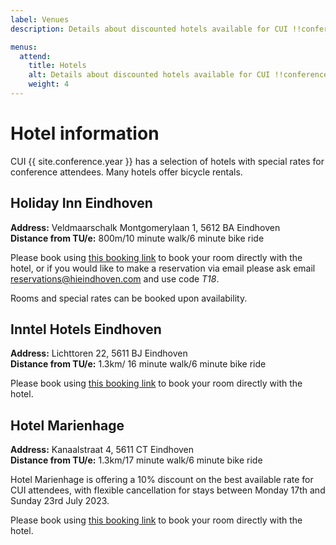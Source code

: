 ```yaml
---
label: Venues
description: Details about discounted hotels available for CUI !!conference.year!!.

menus:
  attend:
    title: Hotels
    alt: Details about discounted hotels available for CUI !!conference.year!! conference.
    weight: 4
---
```


# Hotel information

CUI {{ site.conference.year }} has a selection of hotels with special rates for conference attendees. Many hotels offer bicycle rentals. 

## Holiday Inn Eindhoven 
**Address:** Veldmaarschalk Montgomerylaan 1, 5612 BA Eindhoven<br>
**Distance from TU/e:** 800m/10 minute walk/6 minute bike ride 

Please book using [this booking link](https://www.holidayinn.com/redirect?path=hd&brandCode=HI&localeCode=en&regionCode=1&hotelCode=EINNL&_PMID=99801505&GPC=T18&cn=no&viewfullsite=true&data=05%7C01%7C%7C27d6747014f04e79f55108db1a4b1141%7Ccc7df24760ce4a0f9d75704cf60efc64%7C1%7C1%7C638132681956302201%7CUnknown%7CTWFpbGZsb3d8eyJWIjoiMC4wLjAwMDAiLCJQIjoiV2luMzIiLCJBTiI6Ik1haWwiLCJXVCI6Mn0=%7C1000%7C%7C%7C&sdata=1b6mw6U89TTq/70Wfd6CB+k/Gns5386GWmrfI4AIfJQ= "Book a room at Holiday Inn Eindhoven") to book your room directly with the hotel, or if you would like to make a reservation via email please ask email
[reservations@hieindhoven.com](mailto:reservations@hieindhoven.com) and use code *T18*. 

Rooms and special rates can be booked upon availability.
 
## Inntel Hotels Eindhoven
**Address:** Lichttoren 22, 5611 BJ Eindhoven<br>
**Distance from TU/e:** 1.3km/ 16 minute walk/6 minute bike ride

Please book using [this booking link](https://reservations.inntelhotels.nl/?Hotel=61023&Chain=10315&arrive=2023-07-19&adult=1&child=0&group=TECH190723 "Book a room at Inntel Hotels Eindhoven")  to book your room directly with the hotel.

## Hotel Marienhage
**Address:** Kanaalstraat 4, 5611 CT Eindhoven<br>
**Distance from TU/e:** 1.3km/17 minute walk/6 minute bike ride

Hotel Marienhage is offering a 10% discount on the best available rate for CUI attendees, with flexible cancellation for stays between Monday 17th and Sunday 23rd July 2023.

Please book using [this booking link](https://book.marienhage.com/nl?stay_detail%5Brateplan_id%5D=CUI2023 "Book a room at Hotel Marienhage") to book your room directly with the hotel.


